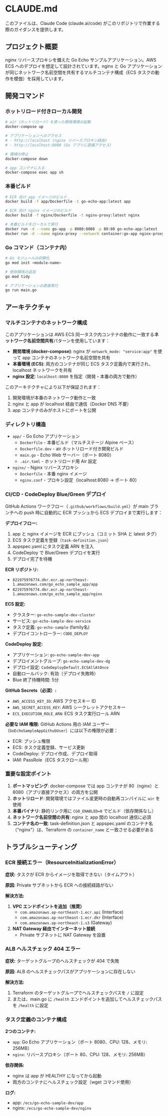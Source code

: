 # CLAUDE.md

このファイルは、Claude Code (claude.ai/code) がこのリポジトリで作業する際のガイダンスを提供します。

## プロジェクト概要

nginx リバースプロキシを備えた Go Echo サンプルアプリケーション。AWS ECS へのデプロイを想定して設計されています。nginx と Go アプリケーションが同じネットワーク名前空間を共有するマルチコンテナ構成（ECS タスクの動作を模倣）を採用しています。

## 開発コマンド

### ホットリロード付きローカル開発
```bash
# air（ホットリロード）を使った開発環境の起動
docker-compose up

# アプリケーションへのアクセス
# - http://localhost (nginx リバースプロキシ経由)
# - http://localhost:8080 (Go アプリに直接アクセス)

# 環境の停止
docker-compose down

# app コンテナに入る
docker-compose exec app sh
```

### 本番ビルド
```bash
# ECR 向け app イメージのビルド
docker build -f app/Dockerfile -t go-echo-app:latest app

# ECR 向け nginx イメージのビルド
docker build -f nginx/Dockerfile -t nginx-proxy:latest nginx

# 本番ビルドをローカルで実行
docker run -d --name go-app -p 8080:8080 -p 80:80 go-echo-app:latest
docker run -d --name nginx-proxy --network container:go-app nginx-proxy:latest
```

### Go コマンド（コンテナ内）
```bash
# Go モジュールの初期化
go mod init <module-name>

# 依存関係の追加
go mod tidy

# アプリケーションの直接実行
go run main.go
```

## アーキテクチャ

### マルチコンテナのネットワーク構成

このアプリケーションは AWS ECS 同一タスク内コンテナの動作に一致する**ネットワーク名前空間共有**パターンを使用しています：

- **開発環境 (docker-compose)**: nginx が `network_mode: "service:app"` を使って app コンテナのネットワーク名前空間を共有
- **本番環境 (ECS)**: 両方のコンテナが同じ ECS タスク定義内で実行され、localhost ネットワークを共有
- **nginx 設定**: `localhost:8080` を指定（開発・本番の両方で動作）

このアーキテクチャにより以下が保証されます：
1. 開発環境が本番のネットワーク動作と一致
2. nginx と app が localhost 経由で通信（Docker DNS 不要）
3. app コンテナのみがホストにポートを公開

### ディレクトリ構造

- `app/` - Go Echo アプリケーション
  - `Dockerfile` - 本番ビルド（マルチステージ Alpine ベース）
  - `Dockerfile.dev` - air ホットリロード付き開発ビルド
  - `main.go` - Echo Web サーバー（ポート 8080）
  - `.air.toml` - ホットリロード用 Air 設定
- `nginx/` - Nginx リバースプロキシ
  - `Dockerfile` - 本番 nginx イメージ
  - `nginx.conf` - プロキシ設定（localhost:8080 → ポート 80）

### CI/CD - CodeDeploy Blue/Green デプロイ

GitHub Actions ワークフロー（`.github/workflows/build.yml`）が main ブランチへの push 時に自動的に ECR プッシュから ECS デプロイまで実行します：

**デプロイフロー:**
1. app と nginx イメージを ECR にプッシュ（コミット SHA と latest タグ）
2. ECS タスク定義を登録（`task-definition.json`）
3. appspec.yaml にタスク定義 ARN を注入
4. CodeDeploy で Blue/Green デプロイを実行
5. デプロイ完了を待機

**ECR リポジトリ:**
- `821975976774.dkr.ecr.ap-northeast-1.amazonaws.com/go_echo_sample_app/app`
- `821975976774.dkr.ecr.ap-northeast-1.amazonaws.com/go_echo_sample_app/nginx`

**ECS 設定:**
- クラスター: `go-echo-sample-dev-cluster`
- サービス: `go-echo-sample-dev-service`
- タスク定義: `go-echo-sample` (family名)
- デプロイコントローラー: `CODE_DEPLOY`

**CodeDeploy 設定:**
- アプリケーション: `go-echo-sample-dev-app`
- デプロイメントグループ: `go-echo-sample-dev-dg`
- デプロイ設定: `CodeDeployDefault.ECSAllAtOnce`
- 自動ロールバック: 有効（デプロイ失敗時）
- Blue 終了待機時間: 5分

**GitHub Secrets（必須）:**
- `AWS_ACCESS_KEY_ID`: AWS アクセスキー ID
- `AWS_SECRET_ACCESS_KEY`: AWS シークレットアクセスキー
- `ECS_EXECUTION_ROLE_ARN`: ECS タスク実行ロール ARN

**必要な IAM 権限:**
GitHub Actions 用の IAM ユーザー（`GoEchoSampleAppGithubUser`）には以下の権限が必要：
- ECR: プッシュ権限
- ECS: タスク定義登録、サービス更新
- CodeDeploy: デプロイ作成、デプロイ取得
- IAM: PassRole（ECS タスクロール用）

### 重要な設定ポイント

1. **ポートマッピング**: docker-compose では app コンテナが 80（nginx）と 8080（アプリ直接アクセス）の両方を公開
2. **ホットリロード**: 開発環境ではファイル変更時の自動再コンパイルに `air` を使用
3. **本番バイナリ**: 静的リンク用に `CGO_ENABLED=0` でビルド（依存関係なし）
4. **ネットワーク名前空間の共有**: nginx と app 間の localhost 通信に必須
5. **コンテナ名の一致**: task-definition.json と appspec.yaml のコンテナ名（"nginx"）は、Terraform の `container_name` と一致させる必要がある

## トラブルシューティング

### ECR 接続エラー（ResourceInitializationError）
**症状:** タスクが ECR からイメージを取得できない（タイムアウト）

**原因:** Private サブネットから ECR への接続経路がない

**解決方法:**
1. **VPC エンドポイントを追加（推奨）**
   - `com.amazonaws.ap-northeast-1.ecr.api` (Interface)
   - `com.amazonaws.ap-northeast-1.ecr.dkr` (Interface)
   - `com.amazonaws.ap-northeast-1.s3` (Gateway)
2. **NAT Gateway 経由でインターネット接続**
   - Private サブネットに NAT Gateway を設置

### ALB ヘルスチェック 404 エラー
**症状:** ターゲットグループのヘルスチェックが 404 で失敗

**原因:** ALB のヘルスチェックパスがアプリケーションに存在しない

**解決方法:**
1. Terraform のターゲットグループでヘルスチェックパスを `/` に設定
2. または、main.go に `/health` エンドポイントを追加してヘルスチェックパスを `/health` に設定

### タスク定義のコンテナ構成
**2つのコンテナ:**
- `app`: Go Echo アプリケーション（ポート 8080、CPU: 128、メモリ: 256MB）
- `nginx`: リバースプロキシ（ポート 80、CPU: 128、メモリ: 256MB）

**依存関係:**
- nginx は app が HEALTHY になってから起動
- 両方のコンテナにヘルスチェック設定（wget コマンド使用）

**ログ:**
- app: `/ecs/go-echo-sample-dev/app`
- nginx: `/ecs/go-echo-sample-dev/nginx`
